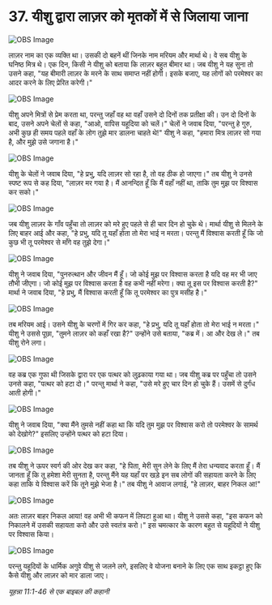 # 37. यीशु द्वारा लाज़र को मृतकों में से जिलाया जाना

![OBS Image](https://cdn.door43.org/obs/jpg/360px/obs-en-37-01.jpg)

लाज़र नाम का एक व्यक्ति था। उसकी दो बहनें थीं जिनके नाम मरियम और मार्था थे। वे सब यीशु के घनिष्ठ मित्र थे। एक दिन, किसी ने यीशु को बताया कि लाज़र बहुत बीमार था। जब यीशु ने यह सुना तो उसने कहा, "यह बीमारी लाज़र के मरने के साथ समाप्त नहीं होगी। इसके बजाए, यह लोगों को परमेश्वर का आदर करने के लिए प्रेरित करेगी।"

![OBS Image](https://cdn.door43.org/obs/jpg/360px/obs-en-37-02.jpg)

यीशु अपने मित्रों से प्रेम करता था, परन्तु जहाँ वह था वहाँ उसने दो दिनों तक प्रतीक्षा की। उन दो दिनों के बाद, उसने अपने चेलों से कहा, "आओ, वापिस यहूदिया को चलें।" चेलों ने जवाब दिया, "परन्तु हे गुरु, अभी कुछ ही समय पहले वहाँ के लोग तुझे मार डालना चाहते थे!" यीशु ने कहा, "हमारा मित्र लाज़र सो गया है, और मुझे उसे जगाना है।"

![OBS Image](https://cdn.door43.org/obs/jpg/360px/obs-en-37-03.jpg)

यीशु के चेलों ने जवाब दिया, "हे प्रभु, यदि लाज़र सो रहा है, तो वह ठीक हो जाएगा।" तब यीशु ने उनसे स्पष्ट रूप से कह दिया, "लाज़र मर गया है। मैं आनन्दित हूँ कि मैं वहाँ नहीं था, ताकि तुम मुझ पर विश्वास कर सको।"

![OBS Image](https://cdn.door43.org/obs/jpg/360px/obs-en-37-04.jpg)

जब यीशु लाज़र के गाँव पहुँचा तो लाज़र को मरे हुए पहले से ही चार दिन हो चुके थे। मार्था यीशु से मिलने के लिए बाहर आई और कहा, "हे प्रभु, यदि तू यहाँ होता तो मेरा भाई न मरता। परन्तु मैं विश्वास करती हूँ कि जो कुछ भी तू परमेश्वर से माँगे वह तुझे देगा।"

![OBS Image](https://cdn.door43.org/obs/jpg/360px/obs-en-37-05.jpg)

यीशु ने जवाब दिया, "पुनरुत्थान और जीवन मैं हूँ। जो कोई मुझ पर विश्वास करता है यदि वह मर भी जाए तौभी जीएगा। जो कोई मुझ पर विश्वास करता है वह कभी नहीं मरेगा। क्या तू इस पर विश्वास करती है?" मार्था ने जवाब दिया, "हे प्रभु, मैं विश्वास करती हूँ कि तू परमेश्वर का पुत्र मसीह है।"

![OBS Image](https://cdn.door43.org/obs/jpg/360px/obs-en-37-06.jpg)

तब मरियम आई। उसने यीशु के चरणों में गिर कर कहा, "हे प्रभु, यदि तू यहाँ होता तो मेरा भाई न मरता।" यीशु ने उससे पूछा, "तुमने लाज़र को कहाँ रखा है?" उन्होंने उसे बताया, "कब्र में। आ और देख ले।" तब यीशु रोने लगा।

![OBS Image](https://cdn.door43.org/obs/jpg/360px/obs-en-37-07.jpg)

वह कब्र एक गुफा थी जिसके द्वारा पर एक पत्थर को लुढ़काया गया था। जब यीशु कब्र पर पहुँचा तो उसने उनसे कहा, "पत्थर को हटा दो।" परन्तु मार्था ने कहा, "उसे मरे हुए चार दिन हो चुके हैं। उसमें से दुर्गंध आती होगी।"

![OBS Image](https://cdn.door43.org/obs/jpg/360px/obs-en-37-08.jpg)

यीशु ने जवाब दिया, "क्या मैंने तुमसे नहीं कहा था कि यदि तुम मुझ पर विश्वास करो तो परमेश्वर के सामर्थ को देखोगे?" इसलिए उन्होंने पत्थर को हटा दिया।

![OBS Image](https://cdn.door43.org/obs/jpg/360px/obs-en-37-09.jpg)

तब यीशु ने ऊपर स्वर्ग की ओर देख कर कहा, "हे पिता, मेरी सुन लेने के लिए मैं तेरा धन्यवाद करता हूँ। मैं जानता हूँ कि तू हमेशा मेरी सुनता है, परन्तु मैंने यह यहाँ पर खड़े इन सब लोगों की सहायता करने के लिए कहा ताकि ये विश्वास करें कि तूने मुझे भेजा है।" तब यीशु ने आवाज लगाई, "हे लाज़र, बाहर निकल आ!"

![OBS Image](https://cdn.door43.org/obs/jpg/360px/obs-en-37-10.jpg)

अतः लाज़र बाहर निकल आया! वह अभी भी कफन में लिपटा हुआ था। यीशु ने उससे कहा, "इस कफन को निकालने में उसकी सहायता करो और उसे स्वतंत्र करो।" इस चमत्कार के कारण बहुत से यहूदियों ने यीशु पर विश्वास किया।

![OBS Image](https://cdn.door43.org/obs/jpg/360px/obs-en-37-11.jpg)

परन्तु यहूदियों के धार्मिक अगुवे यीशु से जलने लगे, इसलिए वे योजना बनाने के लिए एक साथ इकट्ठा हुए कि कैसे यीशु और लाज़र को मार डाला जाए।

_यूहन्ना 11:1-46 से एक बाइबल की कहानी_

